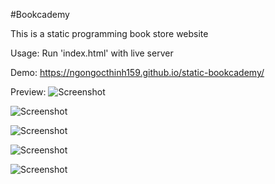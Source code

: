 #Bookcademy

This is a static programming book store website

Usage: Run 'index.html' with live server

Demo: https://ngongocthinh159.github.io/static-bookcademy/

Preview:
![Screenshot](https://drive.google.com/uc?export=download&id=1l_gwgy_GqG-YaCQWU35_Vywzuoeskkes)

![Screenshot](https://drive.google.com/uc?export=download&id=1UABMipDedo6sQpriYxjT0MZfpi6y3PLk)

![Screenshot](https://drive.google.com/uc?export=download&id=1LzZrRZErFN4qRl__Jj6rUKAA21QOev63)

![Screenshot](https://drive.google.com/uc?export=download&id=1a58H3zUUlZh1DH1UNU7HtvZ4rSQ_aimo)

![Screenshot](https://drive.google.com/uc?export=download&id=1pztwQViD4HchCALm6CYJvgL3qKrozXaS)
